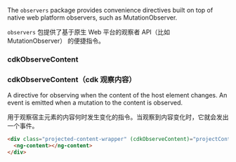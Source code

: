 The `observers` package provides convenience directives built on top of native web platform
observers, such as MutationObserver.

`observers` 包提供了基于原生 Web 平台的观察者 API（比如 MutationObserver） 的便捷指令。

### cdkObserveContent

### cdkObserveContent（cdk 观察内容）

A directive for observing when the content of the host element changes. An event is emitted when a
mutation to the content is observed.

用于观察宿主元素的内容何时发生变化的指令。当观察到内容变化时，它就会发出一个事件。

```html
<div class="projected-content-wrapper" (cdkObserveContent)="projectContentChanged()">
  <ng-content></ng-content>
</div>
```
